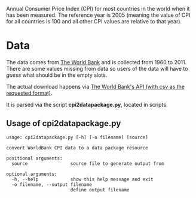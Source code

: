 Annual Consumer Price Index (CPI) for most countries in the world when it has been measured. The reference year is 2005 (meaning the value of CPI for all countries is 100 and all other CPI values are relative to that year).

# Data

The data comes from [The World Bank](http://data.worldbank.org/indicator/FP.CPI.TOTL) and is collected from 1960 to 2011. There are some values missing from data so users of the data will have to *guess* what should be in the empty slots.

The actual download happens via [The World Bank's API (with csv as the requested format)](http://api.worldbank.org/indicator/FP.CPI.TOTL?format=csv).

It is parsed via the script **cpi2datapackage.py**, located in scripts.

## Usage of cpi2datapackage.py

    usage: cpi2datapackage.py [-h] [-o filename] [source]
    
    convert WorldBank CPI data to a data package resource

    positional arguments:
      source                source file to generate output from
    
    optional arguments:
      -h, --help            show this help message and exit
      -o filename, --output filename
                            define output filename

